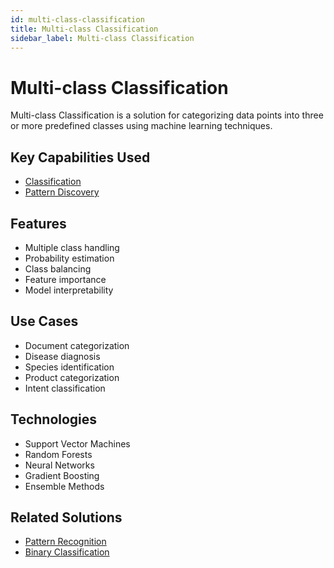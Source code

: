 ```yaml
---
id: multi-class-classification
title: Multi-class Classification
sidebar_label: Multi-class Classification
---
```


# Multi-class Classification

Multi-class Classification is a solution for categorizing data points into three or more predefined classes using machine learning techniques.

## Key Capabilities Used

- [Classification](../capabilities/classification)
- [Pattern Discovery](../capabilities/pattern-discovery)

## Features

- Multiple class handling
- Probability estimation
- Class balancing
- Feature importance
- Model interpretability

## Use Cases

- Document categorization
- Disease diagnosis
- Species identification
- Product categorization
- Intent classification

## Technologies

- Support Vector Machines
- Random Forests
- Neural Networks
- Gradient Boosting
- Ensemble Methods

## Related Solutions

- [Pattern Recognition](./pattern-recognition)
- [Binary Classification](./binary-classification)
